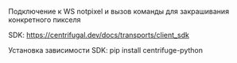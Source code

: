 Подключение к WS notpixel и вызов команды для закрашивания конкретного пикселя

SDK: https://centrifugal.dev/docs/transports/client_sdk

Установка зависимости SDK:
pip install centrifuge-python

